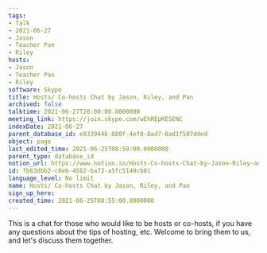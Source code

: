 ```yaml
---
tags:
- Talk
- 2021-06-27
- Jason
- Teacher Pan
- Riley
hosts:
- Jason
- Teacher Pan
- Riley
software: Skype
title: Hosts/ Co-hosts Chat by Jason, Riley, and Pan
archived: false
talktime: 2021-06-27T20:00:00.0000000
meeting_link: https://join.skype.com/wEhREpKESENC
indexDate: 2021-06-27
parent_database_id: e9339446-880f-4ef0-8ad7-8ad1f507dded
object: page
last_edited_time: 2021-06-25T08:59:00.0000000
parent_type: database_id
notion_url: https://www.notion.so/Hosts-Co-hosts-Chat-by-Jason-Riley-and-Pan-fb63dbb2c0eb4582ba72a5fc5149cb01
id: fb63dbb2-c0eb-4582-ba72-a5fc5149cb01
language_level: No limit
name: Hosts/ Co-hosts Chat by Jason, Riley, and Pan
sign_up_here: 
created_time: 2021-06-25T08:55:00.0000000
---
```


This is a chat for those who would like to be hosts or co-hosts, if you have any questions about the tips of hosting, etc. Welcome to bring them to us, and let's discuss them together.

